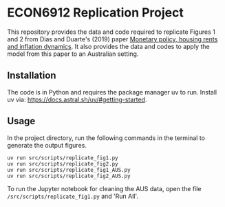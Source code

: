 # ECON6912 Replication Project
This repository provides the data and code required to replicate Figures 1 and 2 from Dias and Duarte's (2019) paper [Monetary policy, housing rents and inflation dynamics](https://onlinelibrary.wiley.com/doi/abs/10.1002/jae.2679). It also provides the data and codes to apply the model from this paper to an Australian setting.

## Installation
The code is in Python and requires the package manager uv to run. Install uv via: https://docs.astral.sh/uv/#getting-started. 

## Usage
In the project directory, run the following commands in the terminal to generate the output figures.

```console
uv run src/scripts/replicate_fig1.py 
uv run src/scripts/replicate_fig2.py 
uv run src/scripts/replicate_fig1_AUS.py 
uv run src/scripts/replicate_fig2_AUS.py 
```
To run the Jupyter notebook for cleaning the AUS data, open the file `/src/scripts/replicate_fig1.py` and 'Run All'. 


